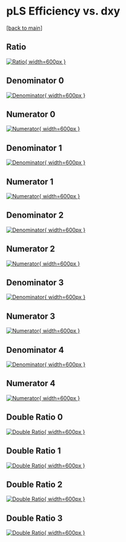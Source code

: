 # pLS Efficiency vs. dxy

[[back to main](./)]



## Ratio

[![Ratio](../mtv/var/pLS_xtr_13_1_eff_dxy.png){ width=600px }](../mtv/var/pLS_xtr_13_1_eff_dxy.pdf)

## Denominator 0

[![Denominator](../mtv/den/pLS_xtr_13_1_eff_dxy_den0.png){ width=600px }](../mtv/den/pLS_xtr_13_1_eff_dxy_den0.pdf)

## Numerator 0

[![Numerator](../mtv/num/pLS_xtr_13_1_eff_dxy_num0.png){ width=600px }](../mtv/num/pLS_xtr_13_1_eff_dxy_num0.pdf)

## Denominator 1

[![Denominator](../mtv/den/pLS_xtr_13_1_eff_dxy_den1.png){ width=600px }](../mtv/den/pLS_xtr_13_1_eff_dxy_den1.pdf)

## Numerator 1

[![Numerator](../mtv/num/pLS_xtr_13_1_eff_dxy_num1.png){ width=600px }](../mtv/num/pLS_xtr_13_1_eff_dxy_num1.pdf)

## Denominator 2

[![Denominator](../mtv/den/pLS_xtr_13_1_eff_dxy_den2.png){ width=600px }](../mtv/den/pLS_xtr_13_1_eff_dxy_den2.pdf)

## Numerator 2

[![Numerator](../mtv/num/pLS_xtr_13_1_eff_dxy_num2.png){ width=600px }](../mtv/num/pLS_xtr_13_1_eff_dxy_num2.pdf)

## Denominator 3

[![Denominator](../mtv/den/pLS_xtr_13_1_eff_dxy_den3.png){ width=600px }](../mtv/den/pLS_xtr_13_1_eff_dxy_den3.pdf)

## Numerator 3

[![Numerator](../mtv/num/pLS_xtr_13_1_eff_dxy_num3.png){ width=600px }](../mtv/num/pLS_xtr_13_1_eff_dxy_num3.pdf)

## Denominator 4

[![Denominator](../mtv/den/pLS_xtr_13_1_eff_dxy_den4.png){ width=600px }](../mtv/den/pLS_xtr_13_1_eff_dxy_den4.pdf)

## Numerator 4

[![Numerator](../mtv/num/pLS_xtr_13_1_eff_dxy_num4.png){ width=600px }](../mtv/num/pLS_xtr_13_1_eff_dxy_num4.pdf)

## Double Ratio 0

[![Double Ratio](../mtv/ratio/pLS_xtr_13_1_eff_dxy_ratio0.png){ width=600px }](../mtv/ratio/pLS_xtr_13_1_eff_dxy_ratio0.pdf)

## Double Ratio 1

[![Double Ratio](../mtv/ratio/pLS_xtr_13_1_eff_dxy_ratio1.png){ width=600px }](../mtv/ratio/pLS_xtr_13_1_eff_dxy_ratio1.pdf)

## Double Ratio 2

[![Double Ratio](../mtv/ratio/pLS_xtr_13_1_eff_dxy_ratio2.png){ width=600px }](../mtv/ratio/pLS_xtr_13_1_eff_dxy_ratio2.pdf)

## Double Ratio 3

[![Double Ratio](../mtv/ratio/pLS_xtr_13_1_eff_dxy_ratio3.png){ width=600px }](../mtv/ratio/pLS_xtr_13_1_eff_dxy_ratio3.pdf)

